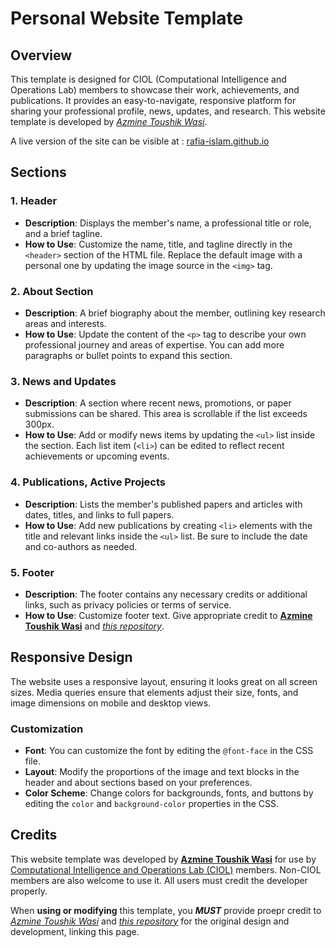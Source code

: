 # Personal Website Template

## Overview
This template is designed for CIOL (Computational Intelligence and Operations Lab) members to showcase their work, achievements, and publications. It provides an easy-to-navigate, responsive platform for sharing your professional profile, news, updates, and research. This website template is developed by [*Azmine Toushik Wasi*](https://azminewasi.github.io/).

A live version of the site can be visible at : [rafia-islam.github.io](https://rafia-islam.github.io/)

## Sections

### 1. **Header**
- **Description**: Displays the member's name, a professional title or role, and a brief tagline.
- **How to Use**: Customize the name, title, and tagline directly in the `<header>` section of the HTML file. Replace the default image with a personal one by updating the image source in the `<img>` tag.

### 2. **About Section**
- **Description**: A brief biography about the member, outlining key research areas and interests.
- **How to Use**: Update the content of the `<p>` tag to describe your own professional journey and areas of expertise. You can add more paragraphs or bullet points to expand this section.

### 3. **News and Updates**
- **Description**: A section where recent news, promotions, or paper submissions can be shared. This area is scrollable if the list exceeds 300px.
- **How to Use**: Add or modify news items by updating the `<ul>` list inside the section. Each list item (`<li>`) can be edited to reflect recent achievements or upcoming events.

### 4. **Publications, Active Projects**
- **Description**: Lists the member's published papers and articles with dates, titles, and links to full papers.
- **How to Use**: Add new publications by creating `<li>` elements with the title and relevant links inside the `<ul>` list. Be sure to include the date and co-authors as needed.

### 5. **Footer**
- **Description**: The footer contains any necessary credits or additional links, such as privacy policies or terms of service.
- **How to Use**: Customize footer text. Give appropriate credit to [**Azmine Toushik Wasi**](https://azminewasi.github.io/) and [*this repository*](https://github.com/azminewasi/ciol-website-template).

## Responsive Design
The website uses a responsive layout, ensuring it looks great on all screen sizes. Media queries ensure that elements adjust their size, fonts, and image dimensions on mobile and desktop views.

### Customization
- **Font**: You can customize the font by editing the `@font-face` in the CSS file.
- **Layout**: Modify the proportions of the image and text blocks in the header and about sections based on your preferences.
- **Color Scheme**: Change colors for backgrounds, fonts, and buttons by editing the `color` and `background-color` properties in the CSS.

## Credits
This website template was developed by [**Azmine Toushik Wasi**](https://azminewasi.github.io/) for use by [Computational Intelligence and Operations Lab (CIOL)](https://ciol-sust.github.io/) members. Non-CIOL members are also welcome to use it. All users must credit the developer properly.

When **using or modifying** this template, you ***MUST*** provide proepr credit to [*Azmine Toushik Wasi*](https://azminewasi.github.io/) and [*this repository*](https://github.com/azminewasi/ciol-website-template) for the original design and development, linking this page.
